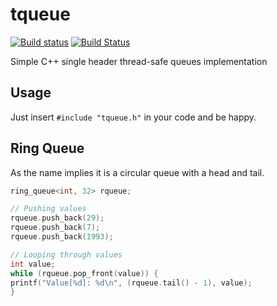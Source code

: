 # tqueue

[![Build status](https://ci.appveyor.com/api/projects/status/4w7hmmm22xarmj7f/branch/main?svg=true)](https://ci.appveyor.com/project/brianbatista93/tqueue/branch/main)
[![Build Status](https://travis-ci.org/brianbatista93/tqueue.svg?branch=main)](https://travis-ci.org/brianbatista93/tqueue)


Simple C++ single header thread-safe queues implementation

## Usage

Just insert `#include "tqueue.h"` in your code and be happy.

## Ring Queue

As the name implies it is a circular queue with a head and tail.

```cpp
ring_queue<int, 32> rqueue;

// Pushing values
rqueue.push_back(29);
rqueue.push_back(7);
rqueue.push_back(1993);

// Looping through values
int value;
while (rqueue.pop_front(value)) {
printf("Value[%d]: %d\n", (rqueue.tail() - 1), value);
}
```